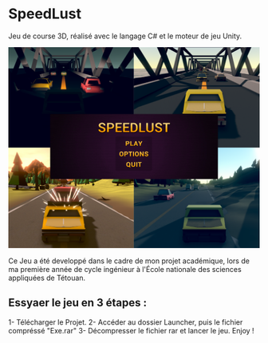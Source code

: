 # SpeedLust

Jeu de course 3D, réalisé avec le langage C# et le moteur de jeu Unity.<br>

![Image description](/SpeedLust.png)

Ce Jeu a été developpé dans le cadre de mon projet académique, lors de ma première année de cycle ingénieur à l'École nationale des sciences appliquées de Tétouan.

## Essyaer le jeu en 3 étapes :
  1- Télécharger le Projet.
  2- Accéder au dossier Launcher, puis le fichier compréssé "Exe.rar"
  3- Décompresser le fichier rar et lancer le jeu. Enjoy !

